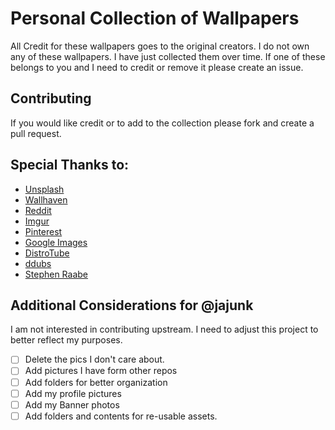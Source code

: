 # Personal Collection of Wallpapers
All Credit for these wallpapers goes to the original creators. I do not own any of these wallpapers. I have just collected them over time. If one of these belongs to you and I need to credit or remove it please create an issue.

## Contributing
If you would like credit or to add to the collection please fork and create a pull request.

## Special Thanks to:
- [Unsplash](https://unsplash.com/)
- [Wallhaven](https://wallhaven.cc/)
- [Reddit](https://www.reddit.com/r/wallpapers/)
- [Imgur](https://imgur.com/)
- [Pinterest](https://www.pinterest.com/)
- [Google Images](https://www.google.com/imghp)
- [DistroTube](https://gitlab.com/dwt1/wallpapers)
- [ddubs](https://gitlab.com/dwilliam62)
- [Stephen Raabe](https://www.youtube.com/@mylinuxforwork)

## Additional Considerations for @jajunk
I am not interested in contributing upstream. I need to adjust this project to better reflect my purposes.
- [ ] Delete the pics I don't care about.
- [ ] Add pictures I have form other repos
- [ ] Add folders for better organization
- [ ] Add my profile pictures
- [ ] Add my Banner photos
- [ ] Add folders and contents for re-usable assets.
